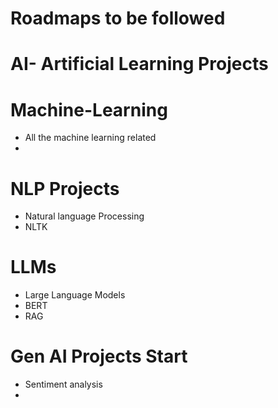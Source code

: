# Roadmaps to be followed
# AI- Artificial Learning Projects
# Machine-Learning
- All the machine learning related 
-
# NLP Projects
- Natural language Processing
- NLTK
  
# LLMs
- Large Language Models
- BERT
- RAG
# Gen AI Projects Start
- Sentiment analysis
- 
